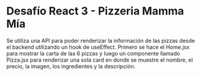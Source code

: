 # Desafío React 3 - Pizzeria Mamma Mía 

Se utiliza una API para poder renderizar la información de las pizzas desde el backend utilizando un hook de useEffect. Primero se hace el Home.jsx para mostrar la carta de las 6 pizzas y luego un componente llamado Pizza.jsx para renderizar una sola card en donde se muestre el nombre, el precio, la imagen, los ingredientes y la descripción. 
